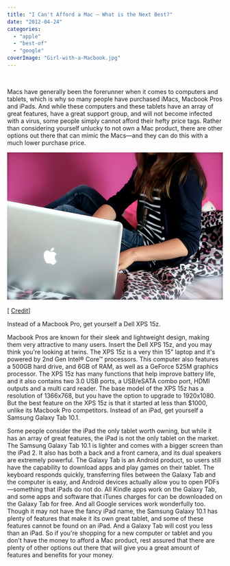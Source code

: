 ```yaml
---
title: "I Can't Afford a Mac — What is the Next Best?"
date: "2012-04-24"
categories: 
  - "apple"
  - "best-of"
  - "google"
coverImage: "Girl-with-a-Macbook.jpg"
---
```


 

Macs have generally been the forerunner when it comes to computers and tablets, which is why so many people have purchased iMacs, Macbook Pros and iPads. And while these computers and these tablets have an array of great features, have a great support group, and will not become infected with a virus, some people simply cannot afford their hefty price tags. Rather than considering yourself unlucky to not own a Mac product, there are other options out there that can mimic the Macs—and they can do this with a much lower purchase price.

[![](images/Girl-with-a-Macbook.jpg "Girl with a Macbook")](http://iCosmoGeek.com/wp-content/uploads/2012/04/Girl-with-a-Macbook.jpg)

\[ [Credit](http://www.flickr.com/photos/degloane/5726621741/)\]

Instead of a Macbook Pro, get yourself a Dell XPS 15z.

Macbook Pros are known for their sleek and lightweight design, making them very attractive to many users. Insert the Dell XPS 15z, and you may think you're looking at twins. The XPS 15z is a very thin 15" laptop and it's powered by 2nd Gen Intel® Core™ processors. This computer also features a 500GB hard drive, and 6GB of RAM, as well as a GeForce 525M graphics processor. The XPS 15z has many functions that help improve battery life, and it also contains two 3.0 USB ports, a USB/eSATA combo port, HDMI outputs and a multi card reader. The base model of the XPS 15z has a resolution of 1366x768, but you have the option to upgrade to 1920x1080. But the best feature on the XPS 15z is that it started at less than $1000, unlike its Macbook Pro competitors. Instead of an iPad, get yourself a Samsung Galaxy Tab 10.1.

Some people consider the iPad the only tablet worth owning, but while it has an array of great features, the iPad is not the only tablet on the market. The Samsung Galaxy Tab 10.1 is lighter and comes with a bigger screen than the iPad 2. It also has both a back and a front camera, and its dual speakers are extremely powerful. The Galaxy Tab is an Android product, so users still have the capability to download apps and play games on their tablet. The keyboard responds quickly, transferring files between the Galaxy Tab and the computer is easy, and Android devices actually allow you to open PDFs—something that iPads do not do. All Kindle apps work on the Galaxy Tab, and some apps and software that iTunes charges for can be downloaded on the Galaxy Tab for free. And all Google services work wonderfully too. Though it may not have the fancy iPad name, the Samsung Galaxy 10.1 has plenty of features that make it its own great tablet, and some of these features cannot be found on an iPad. And a Galaxy Tab will cost you less than an iPad. So if you're shopping for a new computer or tablet and you don't have the money to afford a Mac product, rest assured that there are plenty of other options out there that will give you a great amount of features and benefits for your money.
